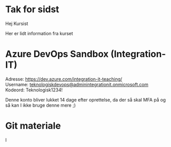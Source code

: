 # Tak for sidst

Hej Kursist

Her er lidt information fra kurset

# Azure DevOps Sandbox (Integration-IT) 

Adresse:	https://dev.azure.com/integration-it-teaching/  
Username: 	teknologiskdevops@adminintegrationit.onmicrosoft.com
Kodeord:	Teknologisk1234!

Denne konto bliver lukket 14 dage efter oprettelse, da der så skal MFA på og så kan I ikke bruge denne mere ;)

# Git materiale

I 